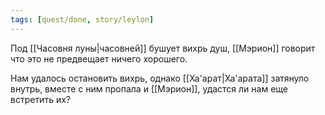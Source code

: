 ```yaml
---
tags: [quest/done, story/leylon]
---
```


Под [[Часовня луны|часовней]] бушует вихрь душ, [[Мэрион]] говорит что это не предвещает ничего хорошего.

Нам удалось остановить вихрь, однако [[Ха'арат|Ха'арата]] затянуло внутрь, вместе с ним пропала и [[Мэрион]], удастся ли нам еще встретить их?
